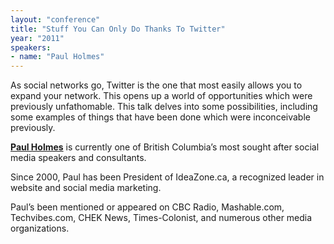 ```yaml
---
layout: "conference"
title: "Stuff You Can Only Do Thanks To Twitter"
year: "2011"
speakers:
- name: "Paul Holmes"
---
```



As social networks go, Twitter is the one that most easily allows you to
expand your network. This opens up a world of opportunities which were
previously unfathomable. This talk delves into some possibilities, including
some examples of things that have been done which were inconceivable
previously.

[**Paul
Holmes**](https://web.archive.org/web/20210306230312/http://www.paulholmes.ca/)
is currently one of British Columbia’s most sought after social media speakers
and consultants.

Since 2000, Paul has been President of IdeaZone.ca, a recognized leader in
website and social media marketing.

Paul’s been mentioned or appeared on CBC Radio, Mashable.com, Techvibes.com,
CHEK News, Times-Colonist, and numerous other media organizations.



[//]: # (Retrieved from https://web.archive.org/web/20210413201442/https://www.ideawave.ca/2011-conference/stuff-you-can-only-do-thanks-to-twitter)